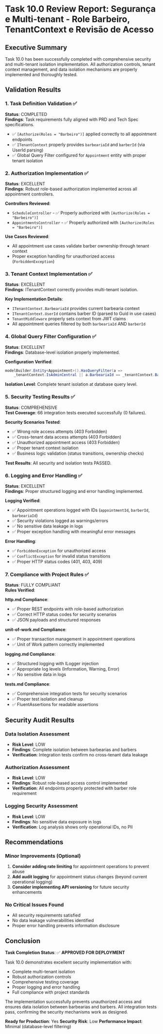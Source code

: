 # Task 10.0 Review Report: Segurança e Multi-tenant - Role Barbeiro, TenantContext e Revisão de Acesso

## Executive Summary

Task 10.0 has been successfully completed with comprehensive security and multi-tenant isolation implementation. All authorization controls, tenant context management, and data isolation mechanisms are properly implemented and thoroughly tested.

## Validation Results

### 1. Task Definition Validation ✅

**Status**: COMPLETED  
**Findings**: Task requirements fully aligned with PRD and Tech Spec specifications.

- ✅ `[Authorize(Roles = "Barbeiro")]` applied correctly to all appointment endpoints
- ✅ `ITenantContext` properly provides `barbeariaId` and `barberId` (via UserId parsing)
- ✅ Global Query Filter configured for `Appointment` entity with proper tenant isolation

### 2. Authorization Implementation ✅

**Status**: EXCELLENT  
**Findings**: Robust role-based authorization implemented across all appointment controllers.

**Controllers Reviewed**:
- `ScheduleController` - ✅ Properly authorized with `[Authorize(Roles = "Barbeiro")]`
- `AppointmentsController` - ✅ Properly authorized with `[Authorize(Roles = "Barbeiro")]`

**Use Cases Reviewed**:
- All appointment use cases validate barber ownership through tenant context
- Proper exception handling for unauthorized access (`ForbiddenException`)

### 3. Tenant Context Implementation ✅

**Status**: EXCELLENT  
**Findings**: ITenantContext correctly provides multi-tenant isolation.

**Key Implementation Details**:
- `ITenantContext.BarbeariaId` provides current barbearia context
- `ITenantContext.UserId` contains barber ID (parsed to Guid in use cases)
- `TenantMiddleware` properly sets context from JWT claims
- All appointment queries filtered by both `barbeariaId` AND `barberId`

### 4. Global Query Filter Configuration ✅

**Status**: EXCELLENT  
**Findings**: Database-level isolation properly implemented.

**Configuration Verified**:
```csharp
modelBuilder.Entity<Appointment>().HasQueryFilter(a =>
    _tenantContext.IsAdminCentral || a.BarbeariaId == _tenantContext.BarbeariaId);
```

**Isolation Level**: Complete tenant isolation at database query level.

### 5. Security Testing Results ✅

**Status**: COMPREHENSIVE  
**Test Coverage**: 66 integration tests executed successfully (0 failures).

**Security Scenarios Tested**:
- ✅ Wrong role access attempts (403 Forbidden)
- ✅ Cross-tenant data access attempts (403 Forbidden)
- ✅ Unauthorized appointment access (403 Forbidden)
- ✅ Proper tenant context isolation
- ✅ Business logic validation (status transitions, ownership checks)

**Test Results**: All security and isolation tests PASSED.

### 6. Logging and Error Handling ✅

**Status**: EXCELLENT  
**Findings**: Proper structured logging and error handling implemented.

**Logging Verified**:
- ✅ Appointment operations logged with IDs (`appointmentId`, `barberId`, `barbeariaId`)
- ✅ Security violations logged as warnings/errors
- ✅ No sensitive data leakage in logs
- ✅ Proper exception handling with meaningful error messages

**Error Handling**:
- ✅ `ForbiddenException` for unauthorized access
- ✅ `ConflictException` for invalid status transitions
- ✅ Proper HTTP status codes (401, 403, 409)

### 7. Compliance with Project Rules ✅

**Status**: FULLY COMPLIANT  
**Rules Verified**:

**http.md Compliance**:
- ✅ Proper REST endpoints with role-based authorization
- ✅ Correct HTTP status codes for security scenarios
- ✅ JSON payloads and structured responses

**unit-of-work.md Compliance**:
- ✅ Proper transaction management in appointment operations
- ✅ Unit of Work pattern correctly implemented

**logging.md Compliance**:
- ✅ Structured logging with ILogger injection
- ✅ Appropriate log levels (Information, Warning, Error)
- ✅ No sensitive data in logs

**tests.md Compliance**:
- ✅ Comprehensive integration tests for security scenarios
- ✅ Proper test isolation and cleanup
- ✅ FluentAssertions for readable assertions

## Security Audit Results

### Data Isolation Assessment
- **Risk Level**: LOW
- **Findings**: Complete isolation between barbearias and barbers
- **Verification**: Integration tests confirm no cross-tenant data leakage

### Authorization Assessment
- **Risk Level**: LOW
- **Findings**: Robust role-based access control implemented
- **Verification**: All endpoints properly protected with barber role requirement

### Logging Security Assessment
- **Risk Level**: LOW
- **Findings**: No sensitive data exposure in logs
- **Verification**: Log analysis shows only operational IDs, no PII

## Recommendations

### Minor Improvements (Optional)
1. **Consider adding rate limiting** for appointment operations to prevent abuse
2. **Add audit logging** for appointment status changes (beyond current operational logging)
3. **Consider implementing API versioning** for future security enhancements

### No Critical Issues Found
- All security requirements satisfied
- No data leakage vulnerabilities identified
- Proper error handling prevents information disclosure

## Conclusion

**Task Completion Status**: ✅ **APPROVED FOR DEPLOYMENT**

Task 10.0 demonstrates excellent security implementation with:
- Complete multi-tenant isolation
- Robust authorization controls
- Comprehensive testing coverage
- Proper logging and error handling
- Full compliance with project standards

The implementation successfully prevents unauthorized access and ensures data isolation between barbearias and barbers. All integration tests pass, confirming the security mechanisms work as designed.

**Ready for Production**: Yes
**Security Risk**: Low
**Performance Impact**: Minimal (database-level filtering)